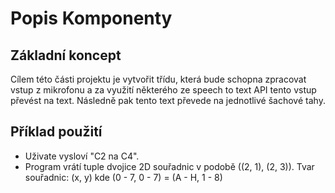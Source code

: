 # Popis Komponenty

## Základní koncept

Cílem této části projektu je vytvořit třídu, která bude schopna zpracovat vstup z mikrofonu a za využití některého ze speech to text API tento vstup převést na text.
Následně pak tento text převede na jednotlivé šachové tahy.

## Příklad použití
* Uživate vysloví "C2 na C4".
* Program vrátí tuple dvojice 2D souřadnic v podobě ((2, 1), (2, 3)).
Tvar souřadnic: (x, y) kde (0 - 7, 0 - 7) = (A - H, 1 - 8)
